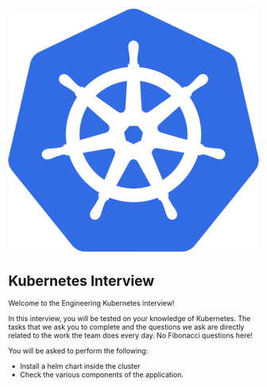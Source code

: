 ![K8s](https://raw.githubusercontent.com/kubernetes/kubernetes/master/logo/logo.svg)

# Kubernetes Interview

Welcome to the Engineering Kubernetes interview!

In this interview, you will be tested on your knowledge of Kubernetes. The tasks that we ask you to complete and the questions we ask are directly related to the work the team does every day. No Fibonacci questions here!

You will be asked to perform the following:

* Install a helm chart inside the cluster
* Check the various components of the application.
